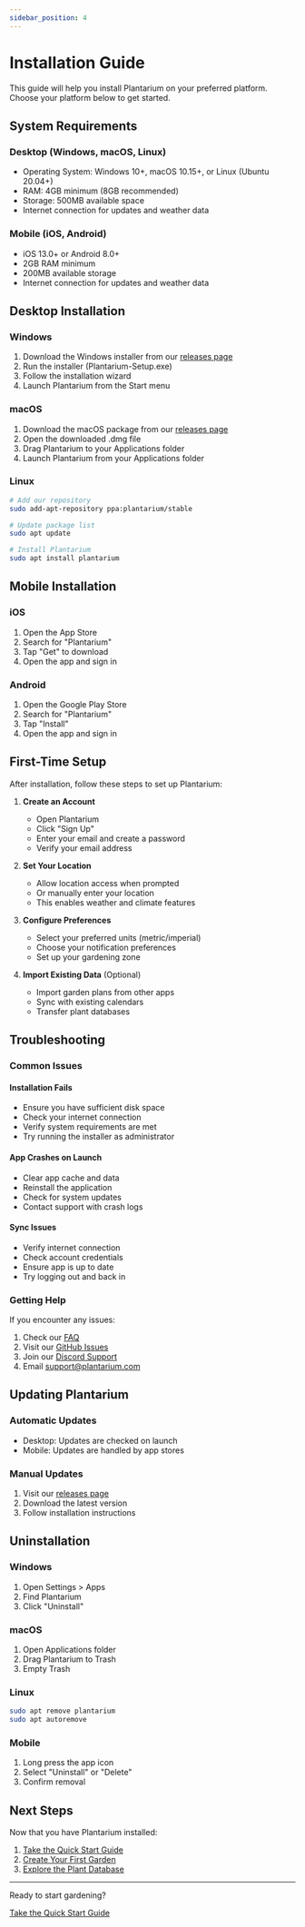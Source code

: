 ```yaml
---
sidebar_position: 4
---
```


# Installation Guide

This guide will help you install Plantarium on your preferred platform. Choose your platform below to get started.

## System Requirements

### Desktop (Windows, macOS, Linux)
- Operating System: Windows 10+, macOS 10.15+, or Linux (Ubuntu 20.04+)
- RAM: 4GB minimum (8GB recommended)
- Storage: 500MB available space
- Internet connection for updates and weather data

### Mobile (iOS, Android)
- iOS 13.0+ or Android 8.0+
- 2GB RAM minimum
- 200MB available storage
- Internet connection for updates and weather data

## Desktop Installation

### Windows
1. Download the Windows installer from our [releases page](https://github.com/dadapunk/plantarium/releases)
2. Run the installer (Plantarium-Setup.exe)
3. Follow the installation wizard
4. Launch Plantarium from the Start menu

### macOS
1. Download the macOS package from our [releases page](https://github.com/dadapunk/plantarium/releases)
2. Open the downloaded .dmg file
3. Drag Plantarium to your Applications folder
4. Launch Plantarium from your Applications folder

### Linux
```bash
# Add our repository
sudo add-apt-repository ppa:plantarium/stable

# Update package list
sudo apt update

# Install Plantarium
sudo apt install plantarium
```

## Mobile Installation

### iOS
1. Open the App Store
2. Search for "Plantarium"
3. Tap "Get" to download
4. Open the app and sign in

### Android
1. Open the Google Play Store
2. Search for "Plantarium"
3. Tap "Install"
4. Open the app and sign in

## First-Time Setup

After installation, follow these steps to set up Plantarium:

1. **Create an Account**
   - Open Plantarium
   - Click "Sign Up"
   - Enter your email and create a password
   - Verify your email address

2. **Set Your Location**
   - Allow location access when prompted
   - Or manually enter your location
   - This enables weather and climate features

3. **Configure Preferences**
   - Select your preferred units (metric/imperial)
   - Choose your notification preferences
   - Set up your gardening zone

4. **Import Existing Data** (Optional)
   - Import garden plans from other apps
   - Sync with existing calendars
   - Transfer plant databases

## Troubleshooting

### Common Issues

#### Installation Fails
- Ensure you have sufficient disk space
- Check your internet connection
- Verify system requirements are met
- Try running the installer as administrator

#### App Crashes on Launch
- Clear app cache and data
- Reinstall the application
- Check for system updates
- Contact support with crash logs

#### Sync Issues
- Verify internet connection
- Check account credentials
- Ensure app is up to date
- Try logging out and back in

### Getting Help

If you encounter any issues:

1. Check our [FAQ](../project-info/faq)
2. Visit our [GitHub Issues](https://github.com/dadapunk/plantarium/issues)
3. Join our [Discord Support](https://discord.gg/plantarium)
4. Email support@plantarium.com

## Updating Plantarium

### Automatic Updates
- Desktop: Updates are checked on launch
- Mobile: Updates are handled by app stores

### Manual Updates
1. Visit our [releases page](https://github.com/dadapunk/plantarium/releases)
2. Download the latest version
3. Follow installation instructions

## Uninstallation

### Windows
1. Open Settings > Apps
2. Find Plantarium
3. Click "Uninstall"

### macOS
1. Open Applications folder
2. Drag Plantarium to Trash
3. Empty Trash

### Linux
```bash
sudo apt remove plantarium
sudo apt autoremove
```

### Mobile
1. Long press the app icon
2. Select "Uninstall" or "Delete"
3. Confirm removal

## Next Steps

Now that you have Plantarium installed:

1. [Take the Quick Start Guide](./quickstart)
2. [Create Your First Garden](../core-features/garden-layout)
3. [Explore the Plant Database](../core-features/plant-database)

---

<div style={{textAlign: 'center', marginTop: '2rem'}}>
  <p>Ready to start gardening?</p>
  <a href="./quickstart" className="button button--primary button--lg">
    Take the Quick Start Guide
  </a>
</div> 